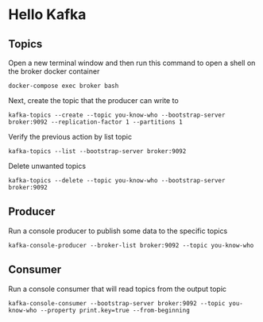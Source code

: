 # Hello Kafka

## Topics
Open a new terminal window and then run this command to open a shell on the broker docker container
```shell
docker-compose exec broker bash
```
Next, create the topic that the producer can write to
```shell
kafka-topics --create --topic you-know-who --bootstrap-server broker:9092 --replication-factor 1 --partitions 1
```

Verify the previous action by list topic
```shell
kafka-topics --list --bootstrap-server broker:9092
```

Delete unwanted topics
```shell
kafka-topics --delete --topic you-know-who --bootstrap-server broker:9092
```

## Producer
Run a console producer to publish some data to the specific topics
```shell
kafka-console-producer --broker-list broker:9092 --topic you-know-who
```

## Consumer
Run a console consumer that will read topics from the output topic
```shell
kafka-console-consumer --bootstrap-server broker:9092 --topic you-know-who --property print.key=true --from-beginning
```